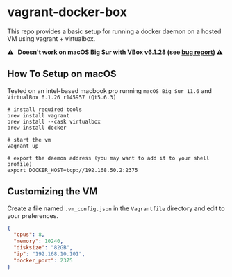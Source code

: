 # vagrant-docker-box
This repo provides a basic setup for running a docker daemon on a hosted VM using vagrant + virtualbox.

**:warning: &nbsp; Doesn't work on macOS Big Sur with VBox v6.1.28 (see [bug report](https://www.virtualbox.org/ticket/20626))&nbsp;:warning:**


## How To Setup on macOS
Tested on an intel-based macbook pro running `macOS Big Sur 11.6` and `VirtualBox 6.1.26 r145957 (Qt5.6.3)`
```
# install required tools
brew install vagrant
brew install --cask virtualbox
brew install docker

# start the vm
vagrant up

# export the daemon address (you may want to add it to your shell profile)
export DOCKER_HOST=tcp://192.168.50.2:2375
```

## Customizing the VM
Create a file named `.vm_config.json` in the `Vagrantfile` directory and edit to your preferences.

```json
{
  "cpus": 8,
  "memory": 10240,
  "disksize": "82GB",
  "ip": "192.168.10.101",
  "docker_port": 2375
}
```
